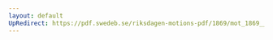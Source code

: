 ```yaml
---
layout: default
UpRedirect: https://pdf.swedeb.se/riksdagen-motions-pdf/1869/mot_1869__ak__00091.pdf
---
```

